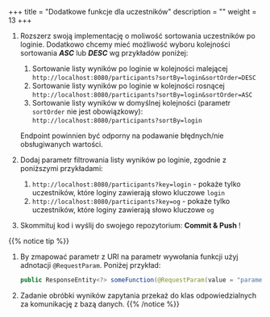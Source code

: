 +++
title = "Dodatkowe funkcje dla uczestników"
description = ""
weight = 13
+++

1. Rozszerz swoją implementację o moliwość sortowania uczestników po loginie. Dodatkowo chcemy mieć możliwość wyboru kolejności sortowania ***ASC*** lub ***DESC*** wg przykładów poniżej:
    1. Sortowanie listy wyników po loginie w kolejności malejącej ```http://localhost:8080/participants?sortBy=login&sortOrder=DESC```
    1. Sortowanie listy wyników po loginie w kolejności rosnącej ```http://localhost:8080/participants?sortBy=login&sortOrder=ASC```
    1. Sortowanie listy wyników w domyślnej kolejności (parametr ```sortOrder``` nie jest obowiązkowy): ```http://localhost:8080/participants?sortBy=login```

    Endpoint powinnien być odporny na podawanie błędnych/nie obsługiwanych wartości.

1. Dodaj parametr filtrowania listy wyników po loginie, zgodnie z poniższymi przykładami:
    1. ```http://localhost:8080/participants?key=login``` - pokaże tylko uczestników, które loginy zawierają słowo kluczowe ```login```
    1. ```http://localhost:8080/participants?key=og``` - pokaże tylko uczestników, które loginy zawierają słowo kluczowe ```og```
  
1. Skommituj kod i wyślij do swojego repozytorium: **Commit & Push** !

{{% notice tip %}}
1. By zmapować parametr z URI na parametr wywołania funkcji użyj adnotacji ```@RequestParam```. Poniżej przykład:
    ```java
    public ResponseEntity<?> someFunction(@RequestParam(value = "parametr_name", defaultValue = "") String param)		
    ```
1. Zadanie obróbki wyników zapytania przekaż do klas odpowiedzialnych za komunikację z bazą danych.
{{% /notice %}}

